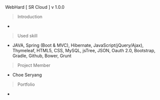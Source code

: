 WebHard [ SR Cloud ] v 1.0.0

> Introduction

- 

> Used skill

- JAVA, Spring (Boot & MVC), Hibernate, JavaScript(jQuery/Ajax), Thymeleaf, HTML5, CSS, MySQL, jsTree, JSON, Oauth 2.0, Bootstrap, Gradle, Github, Bower, Grunt

> Project Member 

- Choe Seryang

> Portfolio

- 
